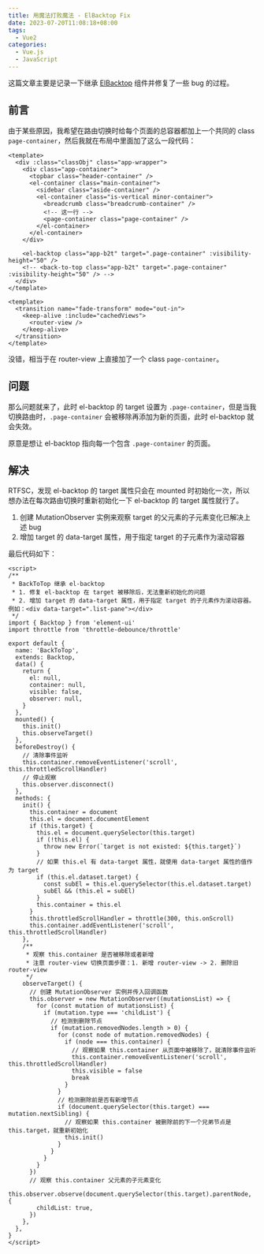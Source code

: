 ```yaml
---
title: 用魔法打败魔法 - ElBacktop Fix
date: 2023-07-20T11:08:18+08:00
tags:
  - Vue2
categories:
  - Vue.js
  - JavaScript
---
```


这篇文章主要是记录一下继承 [ElBacktop](https://element.eleme.cn/#/zh-CN/component/backtop) 组件并修复了一些 bug 的过程。

<!--more-->

## 前言

由于某些原因，我希望在路由切换时给每个页面的总容器都加上一个共同的 class `page-container`，然后我就在布局中里面加了这么一段代码：

```vue
<template>
  <div :class="classObj" class="app-wrapper">
    <div class="app-container">
      <topbar class="header-container" />
      <el-container class="main-container">
        <sidebar class="aside-container" />
        <el-container class="is-vertical minor-container">
          <breadcrumb class="breadcrumb-container" />
          <!-- 这一行 -->
          <page-container class="page-container" />
        </el-container>
      </el-container>
    </div>

    <el-backtop class="app-b2t" target=".page-container" :visibility-height="50" />
    <!-- <back-to-top class="app-b2t" target=".page-container" :visibility-height="50" /> -->
  </div>
</template>
```

```Vue {title="PageContainer.vue"}
<template>
  <transition name="fade-transform" mode="out-in">
    <keep-alive :include="cachedViews">
      <router-view />
    </keep-alive>
  </transition>
</template>
```

没错，相当于在 router-view 上直接加了一个 class `page-container`。

## 问题

那么问题就来了，此时 el-backtop 的 target 设置为 `.page-container`，但是当我切换路由时，`.page-container` 会被移除再添加为新的页面，此时 el-backtop 就会失效。

原意是想让 el-backtop 指向每一个包含 `.page-container` 的页面。

## 解决

RTFSC，发现 el-backtop 的 target 属性只会在 mounted 时初始化一次，所以想办法在每次路由切换时重新初始化一下 el-backtop 的 target 属性就行了。

1. 创建 MutationObserver 实例来观察 target 的父元素的子元素变化已解决上述 bug
2. 增加 target 的 data-target 属性，用于指定 target 的子元素作为滚动容器

最后代码如下：

```Vue {title="BackToTop.vue"}
<script>
/**
 * BackToTop 继承 el-backtop
 * 1. 修复 el-backtop 在 target 被移除后，无法重新初始化的问题
 * 2. 增加 target 的 data-target 属性，用于指定 target 的子元素作为滚动容器。例如：<div data-target=".list-pane"></div>
 */
import { Backtop } from 'element-ui'
import throttle from 'throttle-debounce/throttle'

export default {
  name: 'BackToTop',
  extends: Backtop,
  data() {
    return {
      el: null,
      container: null,
      visible: false,
      observer: null,
    }
  },
  mounted() {
    this.init()
    this.observeTarget()
  },
  beforeDestroy() {
    // 清除事件监听
    this.container.removeEventListener('scroll', this.throttledScrollHandler)
    // 停止观察
    this.observer.disconnect()
  },
  methods: {
    init() {
      this.container = document
      this.el = document.documentElement
      if (this.target) {
        this.el = document.querySelector(this.target)
        if (!this.el) {
          throw new Error(`target is not existed: ${this.target}`)
        }
        // 如果 this.el 有 data-target 属性，就使用 data-target 属性的值作为 target
        if (this.el.dataset.target) {
          const subEl = this.el.querySelector(this.el.dataset.target)
          subEl && (this.el = subEl)
        }
        this.container = this.el
      }
      this.throttledScrollHandler = throttle(300, this.onScroll)
      this.container.addEventListener('scroll', this.throttledScrollHandler)
    },
    /**
     * 观察 this.container 是否被移除或者新增
     * 注意 router-view 切换页面步骤：1. 新增 router-view -> 2. 删除旧 router-view
     */
    observeTarget() {
      // 创建 MutationObserver 实例并传入回调函数
      this.observer = new MutationObserver((mutationsList) => {
        for (const mutation of mutationsList) {
          if (mutation.type === 'childList') {
            // 检测到删除节点
            if (mutation.removedNodes.length > 0) {
              for (const node of mutation.removedNodes) {
                if (node === this.container) {
                  // 观察如果 this.container 从页面中被移除了，就清除事件监听
                  this.container.removeEventListener('scroll', this.throttledScrollHandler)
                  this.visible = false
                  break
                }
              }
              // 检测删除前是否有新增节点
              if (document.querySelector(this.target) === mutation.nextSibling) {
                // 观察如果 this.container 被删除前的下一个兄弟节点是 this.target，就重新初始化
                this.init()
              }
            }
          }
        }
      })
      // 观察 this.container 父元素的子元素变化
      this.observer.observe(document.querySelector(this.target).parentNode, {
        childList: true,
      })
    },
  },
}
</script>
```
